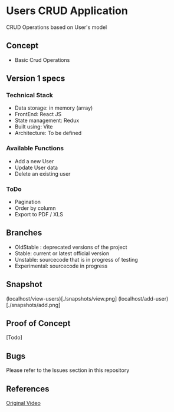 # Users CRUD Application #

CRUD Operations based on User's model

## Concept ##
- Basic Crud Operations

## Version 1 specs ##

### Technical Stack ###
* Data storage: in memory (array) 
* FrontEnd: React JS 
* State management: Redux
* Built using: Vite
* Architecture: To be defined 

### Available Functions ###
* Add a new User
* Update User data
* Delete an existing user

### ToDo ###
* Pagination
* Order by column
* Export to PDF / XLS

## Branches ##
* OldStable : deprecated versions of the project
* Stable: current or latest official version
* Unstable: sourcecode that is in progress of testing
* Experimental: sourcecode in progress

## Snapshot ##
(localhost/view-users)[./snapshots/view.png]
(localhost/add-user)[./snapshots/add.png]
## Proof of Concept ##
[Todo]


## Bugs ##
Please refer to the Issues section in this repository

## References ##
[Original Video](https://youtu.be/SgnlgEEkqSo?si=4Nyegb4dodt2YsxU)
